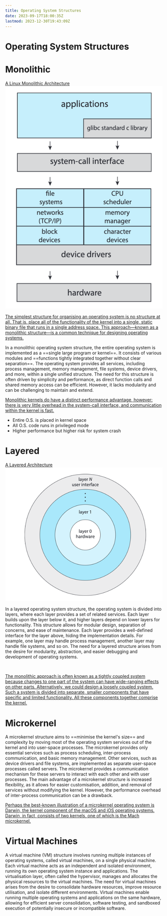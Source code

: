 ```yaml
---
title: Operating System Structures
date: 2023-09-17T18:00:35Z
lastmod: 2023-12-30T19:43:09Z
---
```


# Operating System Structures

# Monolithic

[A Linux Monolithic Architecture](assets/Abraham-Silberschatz-Operating-System-Concepts-10th-2018-20230917173659-aljli44.pdf?p=113)  
![](assets/Abraham-Silberschatz-Operating-System-Concepts-10th-2018-P113-20230917183352-20230917183353-7hnqgec.png)

[The simplest structure for organising an operating system is no structure at all. That is, place all of the functionality of the kernel into a single, static binary file that runs in a single address space. This approach—known as a monolithic structure—is a common technique for designing operating systems.](assets/Abraham-Silberschatz-Operating-System-Concepts-10th-2018-20230917173659-aljli44.pdf?p=112)

In a monolithic operating system structure, the entire operating system is implemented as a ==single large program or kernel==. It consists of various modules and ==functions tightly integrated together without clear separation==. The operating system provides all services, including process management, memory management, file systems, device drivers, and more, within a single unified structure. The need for this structure is often driven by simplicity and performance, as direct function calls and shared memory access can be efficient. However, it lacks modularity and can be challenging to maintain and extend.

[Monolithic kernels do have a distinct performance advantage, however: there is very little overhead in the system-call interface, and communication within the kernel is fast.](assets/Abraham-Silberschatz-Operating-System-Concepts-10th-2018-20230917173659-aljli44.pdf?p=112)

* Entire O.S. is placed in kernel space
* All O.S. code runs in privileged mode
* Higher performance but higher risk for system crash

# Layered

[A Layered Architecture](assets/Abraham-Silberschatz-Operating-System-Concepts-10th-2018-20230917173659-aljli44.pdf?p=114)  
​![](assets/Abraham-Silberschatz-Operating-System-Concepts-10th-2018-P114-20230917183607-20230917183607-zieptfi.png)​

In a layered operating system structure, the operating system is divided into layers, where each layer provides a set of related services. Each layer builds upon the layer below it, and higher layers depend on lower layers for functionality. This structure allows for modular design, separation of concerns, and ease of maintenance. Each layer provides a well-defined interface for the layer above, hiding the implementation details. For example, one layer may handle process management, another layer may handle file systems, and so on. The need for a layered structure arises from the desire for modularity, abstraction, and easier debugging and development of operating systems.

‍

[The monolithic approach is often known as a tightly coupled system because changes to one part of the system can have wide-ranging effects on other parts. Alternatively, we could design a loosely coupled system. Such a system is divided into separate, smaller components that have specific and limited functionality. All these components together comprise the kernel.](assets/Abraham-Silberschatz-Operating-System-Concepts-10th-2018-20230917173659-aljli44.pdf?p=113)

# Microkernel

A microkernel structure aims to ==minimise the kernel's size== and complexity by moving most of the operating system services out of the kernel and into user-space processes. The microkernel provides only essential services such as process scheduling, inter-process communication, and basic memory management. Other services, such as device drivers and file systems, are implemented as separate user-space processes called servers. The microkernel provides a communication mechanism for these servers to interact with each other and with user processes. The main advantage of a microkernel structure is increased flexibility, as it allows for easier customisation, addition, and removal of services without modifying the kernel. However, the performance overhead of inter-process communication can be a drawback.

[Perhaps the best-known illustration of a microkernel operating system is Darwin, the kernel component of the macOS and iOS operating systems. Darwin, in fact, consists of two kernels, one of which is the Mach microkernel.](assets/Abraham-Silberschatz-Operating-System-Concepts-10th-2018-20230917173659-aljli44.pdf?p=115)

# Virtual Machines

A virtual machine (VM) structure involves running multiple instances of operating systems, called virtual machines, on a single physical machine. Each virtual machine acts as an independent and isolated environment, running its own operating system instance and applications. The virtualisation layer, often called the hypervisor, manages and allocates the physical resources to the virtual machines. The need for virtual machines arises from the desire to consolidate hardware resources, improve resource utilisation, and isolate different environments. Virtual machines enable running multiple operating systems and applications on the same hardware, allowing for efficient server consolidation, software testing, and sandboxed execution of potentially insecure or incompatible software.
